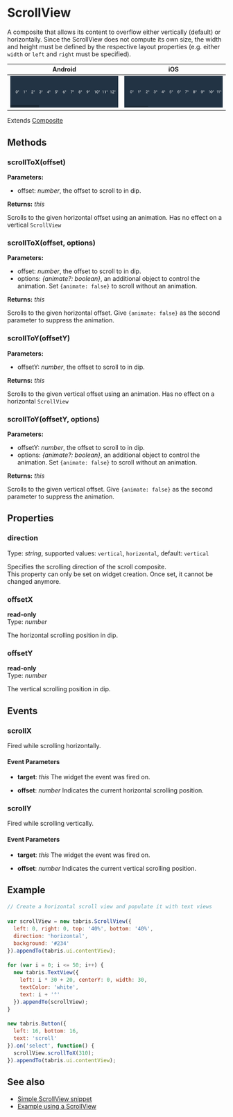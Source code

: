 ---
---
# ScrollView

A composite that allows its content to overflow either vertically (default) or horizontally. Since the ScrollView does not compute its own size, the width and height must be defined by the respective layout properties (e.g. either `width` or `left` and `right` must be specified).

Android | iOS
--- | ---
![ScrollView on Android](img/android/ScrollView.png) | ![ScrollView on iOS](img/ios/ScrollView.png)

Extends [Composite](Composite.md)

## Methods

### scrollToX(offset)

**Parameters:** 

- offset: *number*, the offset to scroll to in dip.

**Returns:** *this*

Scrolls to the given horizontal offset using an animation. Has no effect on a vertical `ScrollView`

### scrollToX(offset, options)

**Parameters:** 

- offset: *number*, the offset to scroll to in dip.
- options: *{animate?: boolean}*, an additional object to control the animation. Set `{animate: false}` to scroll without an animation.

**Returns:** *this*

Scrolls to the given horizontal offset. Give `{animate: false}` as the second parameter to suppress the animation.

### scrollToY(offsetY)

**Parameters:** 

- offsetY: *number*, the offset to scroll to in dip.

**Returns:** *this*

Scrolls to the given vertical offset using an animation. Has no effect on a horizontal `ScrollView`

### scrollToY(offsetY, options)

**Parameters:** 

- offsetY: *number*, the offset to scroll to in dip.
- options: *{animate?: boolean}*, an additional object to control the animation. Set `{animate: false}` to scroll without an animation.

**Returns:** *this*

Scrolls to the given vertical offset. Give `{animate: false}` as the second parameter to suppress the animation.


## Properties

### direction

Type: *string*, supported values: `vertical`, `horizontal`, default: `vertical`

Specifies the scrolling direction of the scroll composite.<br/>This property can only be set on widget creation. Once set, it cannot be changed anymore.

### offsetX

**read-only**<br/>
Type: *number*

The horizontal scrolling position in dip.

### offsetY

**read-only**<br/>
Type: *number*

The vertical scrolling position in dip.


## Events

### scrollX

Fired while scrolling horizontally.

#### Event Parameters 

- **target**: *this*
    The widget the event was fired on.

- **offset**: *number*
    Indicates the current horizontal scrolling position.




### scrollY

Fired while scrolling vertically.

#### Event Parameters 

- **target**: *this*
    The widget the event was fired on.

- **offset**: *number*
    Indicates the current vertical scrolling position.





## Example

```js
// Create a horizontal scroll view and populate it with text views

var scrollView = new tabris.ScrollView({
  left: 0, right: 0, top: '40%', bottom: '40%',
  direction: 'horizontal',
  background: '#234'
}).appendTo(tabris.ui.contentView);

for (var i = 0; i <= 50; i++) {
  new tabris.TextView({
    left: i * 30 + 20, centerY: 0, width: 30,
    textColor: 'white',
    text: i + '°'
  }).appendTo(scrollView);
}

new tabris.Button({
  left: 16, bottom: 16,
  text: 'scroll'
}).on('select', function() {
  scrollView.scrollToX(310);
}).appendTo(tabris.ui.contentView);
```
## See also

- [Simple ScrollView snippet](https://github.com/eclipsesource/tabris-js/tree/v2.0.0-beta2/snippets/scrollview.js)
- [Example using a ScrollView](https://github.com/eclipsesource/tabris-js/tree/v2.0.0-beta2/examples/parallax/parallax.js)

